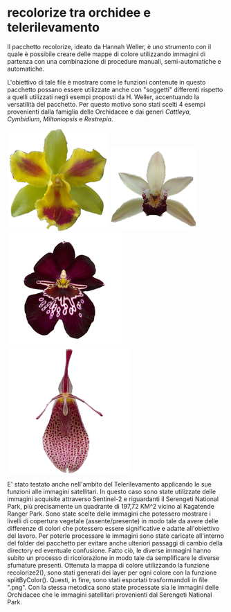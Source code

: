 # recolorize tra orchidee e telerilevamento
Il pacchetto recolorize, ideato da Hannah Weller, è uno strumento con il quale è possibile 
creare delle mappe di colore utilizzando immagini di partenza con una combinazione
di procedure manuali, semi-automatiche e automatiche.


L'obiettivo di tale file è mostrare come le funzioni contenute in questo pacchetto possano
essere utilizzate anche con "soggetti" differenti rispetto a quelli utilizzati negli esempi 
proposti da H. Weller, accentuando la versatilità del pacchetto. 
Per questo motivo sono stati scelti 4 esempi provenienti dalla famiglia delle Orchidacee 
e dai generi *Cattleya*, *Cymbidium*, *Miltoniopsis* e *Restrepia*. 


![Cattleya](https://github.com/VincenzoBusiello/recolorize/blob/main/cattleya.png?raw=true)
![Cymbidium](https://github.com/VincenzoBusiello/recolorize/blob/main/cymbidium.png?raw=true)
![Miltoniopsis](https://github.com/VincenzoBusiello/recolorize/blob/main/miltoniopsis.png?raw=true)
![Restrepia](https://github.com/VincenzoBusiello/recolorize/blob/main/restrepia.png?raw=true)


E' stato testato anche nell'ambito del Telerilevamento applicando le sue funzioni alle immagini satellitari. 
In questo caso sono state utilizzate delle immagini acquisite attraverso Sentinel-2 e riguardanti
il Serengeti National Park, più precisamente un quadrante di 197,72 KM^2 vicino al 
Kagatende Ranger Park. Sono state scelte delle immagini che potessero mostrare i livelli di copertura 
vegetale (assente/presente) in modo tale da avere delle differenze di colori che potessero 
essere significative e adatte all'obiettivo del lavoro. 
Per poterle processare le immagini sono state caricate all'interno del folder del pacchetto per evitare 
anche ulteriori passaggi di cambio della directory ed eventuale confusione. 
Fatto ciò, le diverse immagini hanno subito un processo di ricolorazione 
in modo tale da semplificare le diverse sfumature presenti. Ottenuta la mappa di colore utilizzando la
funzione recolorize2(), sono stati generati dei layer per ogni colore con la funzione splitByColor(). 
Questi, in fine, sono stati esportati trasformandoli in file ".png". Con la stessa metodica sono state 
processate sia le immagini delle Orchidacee che le immagini satellitari provenienti dal Serengeti National Park. 
